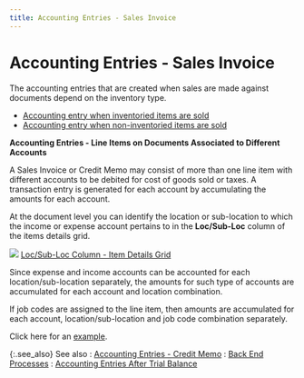 ```yaml
---
title: Accounting Entries - Sales Invoice
---
```


# Accounting Entries - Sales Invoice


The accounting entries that are created when sales are made against  documents depend on the inventory type.

- [Accounting  entry when inventoried items are sold]({{site.sp_chm}}/sales-docs/sis/create-si/create-new-si/accnt-entries/accounting_entry_for_inventoried_items.html)
- [Accounting  entry when non-inventoried items are sold]({{site.sp_chm}}/sales-docs/sis/create-si/create-new-si/accnt-entries/accounting_entry_for_non_inventoried_items.html)



**Accounting Entries - Line Items on Documents  Associated to Different Accounts**


A Sales Invoice or Credit Memo may consist of more than one line item  with different accounts to be debited for cost of goods sold or taxes.  A transaction entry is generated for each account by accumulating the  amounts for each account.


At the document level you can identify the location or sub-location  to which the income or expense account pertains to in the **Loc/Sub-Loc** column of the items details grid.


![]({{site.acc_baseurl}}/img/lens.gif) [Loc/Sub-Loc  Column - Item Details Grid]({{site.sp_chm}}/sales-docs/docs-profile/contents/item-info/acnt-dtls/department_item_details_grid_sales_content.html)


Since expense and income accounts can be accounted for each location/sub-location  separately, the amounts for such type of accounts are accumulated for  each account and location combination.


If job codes are assigned to the line item, then amounts are accumulated  for each account, location/sub-location and job code combination separately.


Click here for an [example]({{site.acc_baseurl}}/misc/example_accounting_entries_sales_invoice.html).


{:.see_also}
See also
: [Accounting  Entries - Credit Memo]({{site.acc_baseurl}}/sales/sales-through-documents/system-sales-journals/accounting_entries_credit_memo.html)
: [Back  End Processes]({{site.acc_baseurl}}/sales/sales-through-documents/system-sales-journals/backend_processes_syssalejrnl.html)
: [Accounting  Entries After Trial Balance](utility.chm::/accounting_entries_customer_invoices_post_trial_balance_utility_content.htm)
